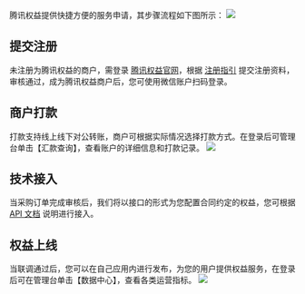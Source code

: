 腾讯权益提供快捷方便的服务申请，其步骤流程如下图所示：
![](https://main.qcloudimg.com/raw/dc52e844916d0e61120a2a41b608a55a.png)
## 提交注册
未注册为腾讯权益的商户，需登录 [腾讯权益官网](https://quanyi.qq.com)，根据 [注册指引]() 提交注册资料，审核通过，成为腾讯权益商户后，您可使用微信账户扫码登录。
## 商户打款
打款支持线上线下对公转账，商户可根据实际情况选择打款方式。在登录后可管理台单击【汇款查询】，查看账户的详细信息和打款记录。
![](https://main.qcloudimg.com/raw/51e32583c30e775dec1060e43867f290.png)
## 技术接入
当采购订单完成审核后，我们将以接口的形式为您配置合同约定的权益，您可根据 [API 文档]() 说明进行接入。
## 权益上线
当联调通过后，您可以在自己应用内进行发布，为您的用户提供权益服务，在登录后可在管理台单击【数据中心】，查看各类运营指标。
![](https://main.qcloudimg.com/raw/a2979c3bc047e7af3587223286336f39.png)

